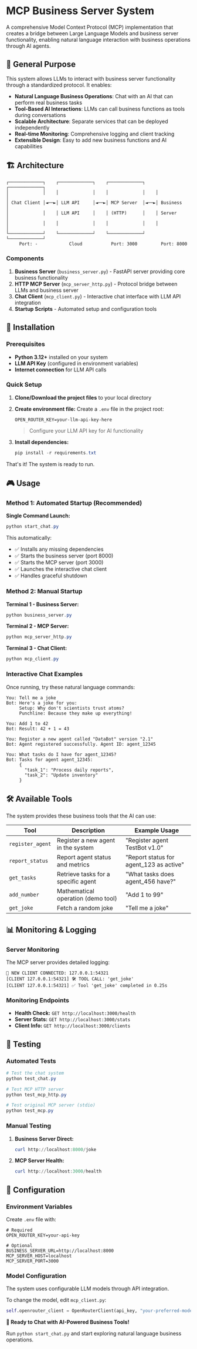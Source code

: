 # MCP Business Server System

A comprehensive Model Context Protocol (MCP) implementation that creates a bridge between Large Language Models and business server functionality, enabling natural language interaction with business operations through AI agents.

## 🎯 General Purpose

This system allows LLMs to interact with business server functionality through a standardized protocol. It enables:

- **Natural Language Business Operations**: Chat with an AI that can perform real business tasks
- **Tool-Based AI Interactions**: LLMs can call business functions as tools during conversations
- **Scalable Architecture**: Separate services that can be deployed independently
- **Real-time Monitoring**: Comprehensive logging and client tracking
- **Extensible Design**: Easy to add new business functions and AI capabilities

## 🏗️ Architecture

```
┌─────────────┐    ┌─────────────┐    ┌─────────────┐    ┌─────────────┐
│             │    │             │    │             │    │             │
│ Chat Client │◄──►│ LLM API     │◄──►│ MCP Server  │◄──►│ Business    │
│             │    │ LLM API     │    │ (HTTP)      │    │ Server      │
│             │    │             │    │             │    │             │
└─────────────┘    └─────────────┘    └─────────────┘    └─────────────┘
     Port: -            Cloud           Port: 3000         Port: 8000
```

### Components

1. **Business Server** (`business_server.py`) - FastAPI server providing core business functionality
2. **HTTP MCP Server** (`mcp_server_http.py`) - Protocol bridge between LLMs and business server
3. **Chat Client** (`mcp_client.py`) - Interactive chat interface with LLM API integration
4. **Startup Scripts** - Automated setup and configuration tools

## 🚀 Installation

### Prerequisites

- **Python 3.12+** installed on your system
- **LLM API Key** (configured in environment variables)
- **Internet connection** for LLM API calls

### Quick Setup

1. **Clone/Download the project files** to your local directory

2. **Create environment file:**
   Create a `.env` file in the project root:
   ```env
   OPEN_ROUTER_KEY=your-llm-api-key-here
   ```
   > Configure your LLM API key for AI functionality

3. **Install dependencies:**
   ```powershell
   pip install -r requirements.txt
   ```

That's it! The system is ready to run.

## 🎮 Usage

### Method 1: Automated Startup (Recommended)

**Single Command Launch:**
```powershell
python start_chat.py
```

This automatically:
- ✅ Installs any missing dependencies
- ✅ Starts the business server (port 8000)
- ✅ Starts the MCP server (port 3000)  
- ✅ Launches the interactive chat client
- ✅ Handles graceful shutdown

### Method 2: Manual Startup

**Terminal 1 - Business Server:**
```powershell
python business_server.py
```

**Terminal 2 - MCP Server:**
```powershell
python mcp_server_http.py
```

**Terminal 3 - Chat Client:**
```powershell
python mcp_client.py
```

### Interactive Chat Examples

Once running, try these natural language commands:

```
You: Tell me a joke
Bot: Here's a joke for you:
     Setup: Why don't scientists trust atoms?
     Punchline: Because they make up everything!

You: Add 1 to 42
Bot: Result: 42 + 1 = 43

You: Register a new agent called "DataBot" version "2.1"
Bot: Agent registered successfully. Agent ID: agent_12345

You: What tasks do I have for agent_12345?
Bot: Tasks for agent agent_12345:
     {
       "task_1": "Process daily reports",
       "task_2": "Update inventory"
     }
```

## 🛠️ Available Tools

The system provides these business tools that the AI can use:

| Tool | Description | Example Usage |
|------|-------------|---------------|
| `register_agent` | Register a new agent in the system | "Register agent TestBot v1.0" |
| `report_status` | Report agent status and metrics | "Report status for agent_123 as active" |
| `get_tasks` | Retrieve tasks for a specific agent | "What tasks does agent_456 have?" |
| `add_number` | Mathematical operation (demo tool) | "Add 1 to 99" |
| `get_joke` | Fetch a random joke | "Tell me a joke" |

## 📊 Monitoring & Logging

### Server Monitoring

The MCP server provides detailed logging:

```
🔗 NEW CLIENT CONNECTED: 127.0.0.1:54321
[CLIENT 127.0.0.1:54321] 🛠️ TOOL CALL: 'get_joke'
[CLIENT 127.0.0.1:54321] ✅ Tool 'get_joke' completed in 0.25s
```

### Monitoring Endpoints

- **Health Check:** `GET http://localhost:3000/health`
- **Server Stats:** `GET http://localhost:3000/stats`
- **Client Info:** `GET http://localhost:3000/clients`

## 🧪 Testing

### Automated Tests

```powershell
# Test the chat system
python test_chat.py

# Test MCP HTTP server
python test_mcp_http.py

# Test original MCP server (stdio)
python test_mcp.py
```

### Manual Testing

1. **Business Server Direct:**
   ```powershell
   curl http://localhost:8000/joke
   ```

2. **MCP Server Health:**
   ```powershell
   curl http://localhost:3000/health
   ```

## 🔧 Configuration

### Environment Variables

Create `.env` file with:
```env
# Required
OPEN_ROUTER_KEY=your-api-key

# Optional
BUSINESS_SERVER_URL=http://localhost:8000
MCP_SERVER_HOST=localhost
MCP_SERVER_PORT=3000
```

### Model Configuration

The system uses configurable LLM models through API integration.

To change the model, edit `mcp_client.py`:
```python
self.openrouter_client = OpenRouterClient(api_key, "your-preferred-model")
```



**🎉 Ready to Chat with AI-Powered Business Tools!**

Run `python start_chat.py` and start exploring natural language business operations.